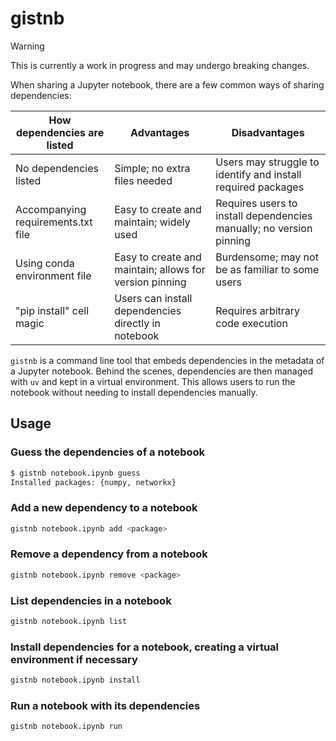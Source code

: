 # gistnb

> [!WARNING]
> This is currently a work in progress and may undergo breaking changes.

When sharing a Jupyter notebook, there are a few common ways of sharing dependencies:

| How dependencies are listed        | Advantages                                              | Disadvantages                                                       |
| ---------------------------------- | ------------------------------------------------------- | ------------------------------------------------------------------- |
| No dependencies listed             | Simple; no extra files needed                           | Users may struggle to identify and install required packages        |
| Accompanying requirements.txt file | Easy to create and maintain; widely used                | Requires users to install dependencies manually; no version pinning |
| Using conda environment file       | Easy to create and maintain; allows for version pinning | Burdensome; may not be as familiar to some users                    |
| "pip install" cell magic           | Users can install dependencies directly in notebook     | Requires arbitrary code execution                                   |

`gistnb` is a command line tool that embeds dependencies in the metadata of a Jupyter notebook. Behind the scenes, dependencies are then managed with `uv` and kept in a virtual environment. This allows users to run the notebook without needing to install dependencies manually.

## Usage

### Guess the dependencies of a notebook

```bash
$ gistnb notebook.ipynb guess
Installed packages: {numpy, networkx}
```

### Add a new dependency to a notebook

```bash
gistnb notebook.ipynb add <package>
```

### Remove a dependency from a notebook

```bash
gistnb notebook.ipynb remove <package>
```

### List dependencies in a notebook

```bash
gistnb notebook.ipynb list
```

### Install dependencies for a notebook, creating a virtual environment if necessary

```bash
gistnb notebook.ipynb install
```

### Run a notebook with its dependencies

```bash
gistnb notebook.ipynb run
```
